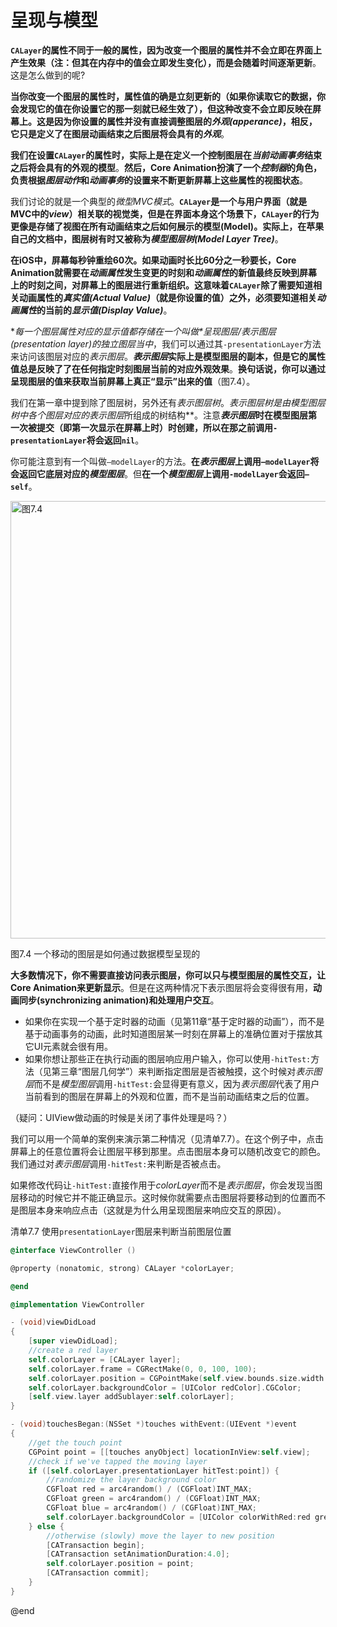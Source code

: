 # 呈现与模型

**`CALayer`的属性不同于一般的属性，因为改变一个图层的属性并不会立即在界面上产生效果（注：但其在内存中的值会立即发生变化），而是会随着时间逐渐更新**。这是怎么做到的呢?

**当你改变一个图层的属性时，属性值的确是立刻更新的（如果你读取它的数据，你会发现它的值在你设置它的那一刻就已经生效了），但这种改变不会立即反映在屏幕上。这是因为你设置的属性并没有直接调整图层的*外观(apperance)*，相反，它只是定义了在图层动画结束之后图层将会具有的*外观***。

**我们在设置`CALayer`的属性时，实际上是在定义一个控制图层在*当前动画事务*结束之后将会具有的外观的模型**。**然后，Core Animation扮演了一个*控制器*的角色，负责根据*图层动作*和*动画事务*的设置来不断更新屏幕上这些属性的视图状态**。

我们讨论的就是一个典型的*微型MVC模式*。**`CALayer`是一个与用户界面（就是MVC中的*view*）相关联的视觉类，但是在界面本身这个场景下，`CALayer`的行为更像是存储了视图在所有动画结束之后如何展示的模型(Model)。实际上，在苹果自己的文档中，图层树有时又被称为*模型图层树(Model Layer Tree)***。

**在iOS中，屏幕每秒钟重绘60次。如果动画时长比60分之一秒要长，Core Animation就需要在*动画属性*发生变更的时刻和*动画属性*的新值最终反映到屏幕上的时刻之间，对屏幕上的图层进行重新组织。这意味着`CALayer`除了需要知道相关动画属性的*真实值(Actual Value)*（就是你设置的值）之外，必须要知道相关*动画属性*的当前的*显示值(Display Value)***。

**每一个图层属性对应的*显示值*都存储在一个叫做*呈现图层/表示图层(presentation layer)*的独立图层当中**，我们可以通过其`-presentationLayer`方法来访问该图层对应的*表示图层*。***表示图层*实际上是模型图层的副本，但是它的属性值总是反映了了在任何指定时刻图层当前的对应外观效果**。**换句话说，你可以通过呈现图层的值来获取当前屏幕上真正“显示”出来的值**（图7.4）。

我们在第一章中提到除了图层树，另外还有*表示图层树*。***表示图层树*是由模型图层树中各个图层对应的*表示图层*所组成的树结构**。注意***表示图层*时在模型图层第一次被提交（即第一次显示在屏幕上时）时创建，所以在那之前调用`-presentationLayer`将会返回`nil`**。

你可能注意到有一个叫做`–modelLayer`的方法。**在*表示图层*上调用`–modelLayer`将会返回它底层对应的*模型图层***。但**在一个*模型图层*上调用`-modelLayer`会返回`–self`**。

<img src="./7.4.jpeg" alt="图7.4" title="图7.4" width="700" />

图7.4 一个移动的图层是如何通过数据模型呈现的

**大多数情况下，你不需要直接访问表示图层，你可以只与模型图层的属性交互，让Core Animation来更新显示**。但是在这两种情况下表示图层将会变得很有用，**动画同步(synchronizing animation)**和**处理用户交互**。

* 如果你在实现一个基于定时器的动画（见第11章“基于定时器的动画”），而不是基于动画事务的动画，此时知道图层某一时刻在屏幕上的准确位置对于摆放其它UI元素就会很有用。
* 如果你想让那些正在执行动画的图层响应用户输入，你可以使用`-hitTest:`方法（见第三章“图层几何学”）来判断指定图层是否被触摸，这个时候对*表示图层*而不是*模型图层*调用`-hitTest:`会显得更有意义，因为*表示图层*代表了用户当前看到的图层在屏幕上的外观和位置，而不是当前动画结束之后的位置。

（疑问：UIView做动画的时候是关闭了事件处理是吗？）

我们可以用一个简单的案例来演示第二种情况（见清单7.7）。在这个例子中，点击屏幕上的任意位置将会让图层平移到那里。点击图层本身可以随机改变它的颜色。我们通过对*表示图层*调用`-hitTest:`来判断是否被点击。

如果修改代码让`-hitTest:`直接作用于*colorLayer*而不是*表示图层*，你会发现当图层移动的时候它并不能正确显示。这时候你就需要点击图层将要移动到的位置而不是图层本身来响应点击（这就是为什么用呈现图层来响应交互的原因）。

清单7.7 使用`presentationLayer`图层来判断当前图层位置

```objective-c
@interface ViewController ()

@property (nonatomic, strong) CALayer *colorLayer;

@end

@implementation ViewController

- (void)viewDidLoad
{
    [super viewDidLoad];
    //create a red layer
    self.colorLayer = [CALayer layer];
    self.colorLayer.frame = CGRectMake(0, 0, 100, 100);
    self.colorLayer.position = CGPointMake(self.view.bounds.size.width / 2, self.view.bounds.size.height / 2);
    self.colorLayer.backgroundColor = [UIColor redColor].CGColor;
    [self.view.layer addSublayer:self.colorLayer];
}

- (void)touchesBegan:(NSSet *)touches withEvent:(UIEvent *)event
{
    //get the touch point
    CGPoint point = [[touches anyObject] locationInView:self.view];
    //check if we've tapped the moving layer
    if ([self.colorLayer.presentationLayer hitTest:point]) {
        //randomize the layer background color
        CGFloat red = arc4random() / (CGFloat)INT_MAX;
        CGFloat green = arc4random() / (CGFloat)INT_MAX;
        CGFloat blue = arc4random() / (CGFloat)INT_MAX;
        self.colorLayer.backgroundColor = [UIColor colorWithRed:red green:green blue:blue alpha:1.0].CGColor;
    } else {
        //otherwise (slowly) move the layer to new position
        [CATransaction begin];
        [CATransaction setAnimationDuration:4.0];
        self.colorLayer.position = point;
        [CATransaction commit];
    }
}
```
@end
